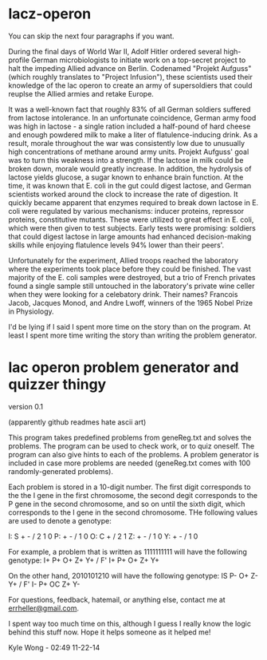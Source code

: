 lacz-operon
===========

You can skip the next four paragraphs if you want.

During the final days of World War II, Adolf Hitler ordered several high-profile German microbiologists to initiate work on a top-secret project to halt the impeding Allied advance on Berlin. Codenamed "Projekt Aufguss" (which roughly translates to "Project Infusion"), these scientists used their knowledge of the lac operon to create an army of supersoldiers that could reuplse the Allied armies and retake Europe.

It was a well-known fact that roughly 83% of all German soldiers suffered from lactose intolerance. In an unfortunate coincidence, German army food was high in lactose - a single ration included a half-pound of hard cheese and enough powdered milk to make a liter of flatulence-inducing drink. As a result, morale throughout the war was consistently low due to unusually high concentrations of methane around army units. Projekt Aufguss' goal was to turn this weakness into a strength. If the lactose in milk could be broken down, morale would greatly increase. In addition, the hydrolysis of lactose yields glucose, a sugar known to enhance brain function. At the time, it was known that E. coli in the gut could digest lactose, and German scientists worked around the clock to increase the rate of digestion. It quickly became apparent that enzymes required to break down lactose in E. coli were regulated by various mechanisms: inducer proteins, repressor proteins, constitutive mutants. These were utilized to great effect in E. coli, which were then given to test subjects. Early tests were promising: soldiers that could digest lactose in large amounts had enhanced decision-making skills while enjoying flatulence levels 94% lower than their peers'.

Unfortunately for the experiment, Allied troops reached the laboratory where the experiments took place before they could be finished. The vast majority of the E. coli samples were destroyed, but a trio of French privates found a single sample still untouched in the laboratory's private wine celler when they were looking for a celebatory drink. Their names? Francois Jacob, Jacques Monod, and Andre Lwoff, winners of the 1965 Nobel Prize in Physiology.


I'd be lying if I said I spent more time on the story than on the program. At least I spent more time writing the story than writing the problem generator.



lac operon problem generator and quizzer thingy
===============================================
  version 0.1

(apparently github readmes hate ascii art)

This program takes predefined problems from geneReg.txt and solves the problems. The program can be used to check work, or to quiz oneself. The program can also give hints to each of the problems. A problem generator is included in case more problems are needed (geneReg.txt comes with 100 randomly-generated problems).

Each problem is stored in a 10-digit number. The first digit corresponds to the the I gene in the first chromosome, the second degit corresponds to the P gene in the second chromosome, and so on until the sixth digit, which corresponds to the I gene in the second chromosome. THe following values are used to denote a genotype:

I: S + - / 2 1 0
P: + - / 1 0
O: C + / 2 1
Z: + - / 1 0
Y: + - / 1 0


For example, a problem that is written as 1111111111 will have the following genotype:
  I+ P+ O+ Z+ Y+ / F' I+ P+ O+ Z+ Y+

On the other hand, 2010101210 will have the following genotype:
  IS P- O+ Z- Y+ / F' I- P+ OC Z+ Y-

For questions, feedback, hatemail, or anything else, contact me at errheller@gmail.com.

I spent way too much time on this, although I guess I really know the logic behind this stuff now. Hope it helps someone as it helped me!

Kyle Wong - 02:49 11-22-14
